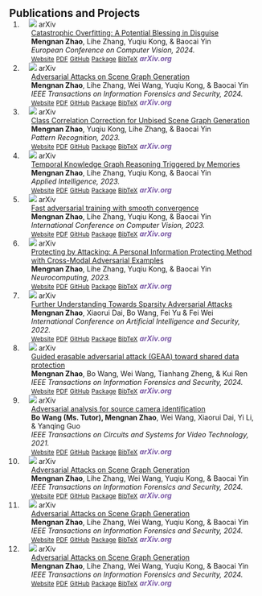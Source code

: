 <h2 id="publications" style="margin: 2px 0px -15px;">Publications and Projects</h2>

<div class="publications">
<ol class="bibliography">

<!-- 
<li>
<div class="pub-row">

  <div class="col-sm-3 abbr" style="position: relative;padding-right: 15px;padding-left: 15px;">
    <img src="assets/img/principalmanifold.png" class="teaser img-fluid z-depth-1">
    <abbr class="badge">arXiv</abbr>
  </div>

  <div class="col-sm-9" style="position: relative;padding-right: 15px;padding-left: 20px;">
    <div class="title"><a href="https://arxiv.org/abs/2306.06534">Principal and Self-Consistent Positive Semi-Defnite Manifolds</a></div>
    <div class="author"><strong>Hanchao Zhang, Thaddeus Tarpey</strong></div>
    <div class="periodical"><em>arXiv <strong>(arXiv)</strong>, Aug. 2023.</em></div>
    <div class="links">
    <a href="assets/files/single.html" class="btn btn-sm z-depth-0" role="button" target="_blank" style="font-size:12px;">Website</a>
      <a href="https://arxiv.org/pdf/2306.06534.pdf" class="btn btn-sm z-depth-0" role="button" target="_blank" style="font-size:12px;">PDF</a>
      <a href="https://github.com/Hanchao-Zhang/Self-Consistency-Clustering" class="btn btn-sm z-depth-0" role="button" target="_blank" style="font-size:12px;">GitHub</a>
      <a href="https://pypi.org/project/KTensors/" class="btn btn-sm z-depth-0" role="button" target="_blank" style="font-size:12px;">Package</a>
      <a href="assets/files/KTensors.bib" class="btn btn-sm z-depth-0" role="button" target="_blank" style="font-size:12px;">BibTeX</a>
      <strong><i style="color:#7b5aa6">arXiv.org</i></strong>
    </div>
  </div>
</div>
</li> -->


<li>
<div class="pub-row">

  <div class="col-sm-3 abbr" style="position: relative;padding-right: 15px;padding-left: 15px;">
    <img src="assets/img/ECCV2024.png" class="teaser img-fluid z-depth-1">
    <abbr class="badge">arXiv</abbr>
  </div>

  <div class="col-sm-9" style="position: relative;padding-right: 15px;padding-left: 20px;">
    <div class="title"><a href="https://arxiv.org/pdf/2402.18211.pdf">Catastrophic Overfitting: A Potential Blessing in Disguise</a></div>
    <div class="author"><strong>Mengnan Zhao</strong>, Lihe Zhang, Yuqiu Kong, & Baocai Yin</div>
    <div class="periodical"><em>European Conference on Computer Vision, 2024.</em></div>
    <div class="links">
    <a href="https://arxiv.org/pdf/2402.18211.pdf" class="btn btn-sm z-depth-0" role="button" target="_blank" style="font-size:12px;">Website</a>
      <a href="https://arxiv.org/pdf/2402.18211.pdf" class="btn btn-sm z-depth-0" role="button" target="_blank" style="font-size:12px;">PDF</a>
      <a href="https://arxiv.org/pdf/2402.18211.pdf" class="btn btn-sm z-depth-0" role="button" target="_blank" style="font-size:12px;">GitHub</a>
      <a href="https://pypi.org/project/KTensors/" class="btn btn-sm z-depth-0" role="button" target="_blank" style="font-size:12px;">Package</a>
      <a href="https://arxiv.org/pdf/2402.18211.pdf" class="btn btn-sm z-depth-0" role="button" target="_blank" style="font-size:12px;">BibTeX</a>
      <strong><i style="color:#7b5aa6">arXiv.org</i></strong>
    </div>
  </div>
</div>
</li>


<li>
<div class="pub-row">

  <div class="col-sm-3 abbr" style="position: relative;padding-right: 15px;padding-left: 15px;">
    <img src="assets/img/TIFS2024.jpg" class="teaser img-fluid z-depth-1">
    <abbr class="badge">arXiv</abbr>
  </div>

  <div class="col-sm-9" style="position: relative;padding-right: 15px;padding-left: 20px;">
    <div class="title"><a href="https://ieeexplore.ieee.org/document/10417771">Adversarial Attacks on Scene Graph Generation</a></div>
    <div class="author"><strong>Mengnan Zhao</strong>, Lihe Zhang, Wei Wang, Yuqiu Kong, & Baocai Yin</div>
    <div class="periodical"><em>IEEE Transactions on Information Forensics and Security, 2024.</em></div>
    <div class="links">
    <a href="https://ieeexplore.ieee.org/document/10417771" class="btn btn-sm z-depth-0" role="button" target="_blank" style="font-size:12px;">Website</a>
      <a href="https://ieeexplore.ieee.org/document/10417771" class="btn btn-sm z-depth-0" role="button" target="_blank" style="font-size:12px;">PDF</a>
      <a href="https://github.com/Dlut-lab-zmn/SGG_Attack" class="btn btn-sm z-depth-0" role="button" target="_blank" style="font-size:12px;">GitHub</a>
      <a href="https://ieeexplore.ieee.org/document/10417771" class="btn btn-sm z-depth-0" role="button" target="_blank" style="font-size:12px;">Package</a>
      <a href="https://ieeexplore.ieee.org/document/10417771" class="btn btn-sm z-depth-0" role="button" target="_blank" style="font-size:12px;">BibTeX</a>
      <strong><i style="color:#7b5aa6">arXiv.org</i></strong>
    </div>
  </div>
</div>
</li>

<li>
<div class="pub-row">

  <div class="col-sm-3 abbr" style="position: relative;padding-right: 15px;padding-left: 15px;">
    <img src="assets/img/PR2024.jpg" class="teaser img-fluid z-depth-1">
    <abbr class="badge">arXiv</abbr>
  </div>

  <div class="col-sm-9" style="position: relative;padding-right: 15px;padding-left: 20px;">
    <div class="title"><a href="https://www.sciencedirect.com/science/article/abs/pii/S0031320323009184">Class Correlation Correction for Unbised Scene Graph Generation</a></div>
    <div class="author"><strong>Mengnan Zhao</strong>, Yuqiu Kong, Lihe Zhang, & Baocai Yin</div>
    <div class="periodical"><em>Pattern Recognition, 2023.</em></div>
    <div class="links">
    <a href="https://www.sciencedirect.com/science/article/abs/pii/S0031320323009184" class="btn btn-sm z-depth-0" role="button" target="_blank" style="font-size:12px;">Website</a>
      <a href="https://www.sciencedirect.com/science/article/abs/pii/S0031320323009184" class="btn btn-sm z-depth-0" role="button" target="_blank" style="font-size:12px;">PDF</a>
      <a href="https://github.com/Dlut-lab-zmn/class-correlation-correction" class="btn btn-sm z-depth-0" role="button" target="_blank" style="font-size:12px;">GitHub</a>
      <a href="https://www.sciencedirect.com/science/article/abs/pii/S0031320323009184" class="btn btn-sm z-depth-0" role="button" target="_blank" style="font-size:12px;">Package</a>
      <a href="https://www.sciencedirect.com/science/article/abs/pii/S0031320323009184" class="btn btn-sm z-depth-0" role="button" target="_blank" style="font-size:12px;">BibTeX</a>
      <strong><i style="color:#7b5aa6">arXiv.org</i></strong>
    </div>
  </div>
</div>
</li>

<li>
<div class="pub-row">

  <div class="col-sm-3 abbr" style="position: relative;padding-right: 15px;padding-left: 15px;">
    <img src="assets/img/APID2023.jpg" class="teaser img-fluid z-depth-1">
    <abbr class="badge">arXiv</abbr>
  </div>

  <div class="col-sm-9" style="position: relative;padding-right: 15px;padding-left: 20px;">
    <div class="title"><a href="https://ieeexplore.ieee.org/document/10417771">Temporal Knowledge Graph Reasoning Triggered
by Memories</a></div>
    <div class="author"><strong>Mengnan Zhao</strong>, Lihe Zhang, Yuqiu Kong, & Baocai Yin</div>
    <div class="periodical"><em>Applied Intelligence, 2023.</em></div>
    <div class="links">
    <a href="https://arxiv.org/pdf/2110.08765.pdf" class="btn btn-sm z-depth-0" role="button" target="_blank" style="font-size:12px;">Website</a>
      <a href="https://arxiv.org/pdf/2110.08765.pdf" class="btn btn-sm z-depth-0" role="button" target="_blank" style="font-size:12px;">PDF</a>
      <a href="https://github.com/Dlut-lab-zmn/MTDM" class="btn btn-sm z-depth-0" role="button" target="_blank" style="font-size:12px;">GitHub</a>
      <a href="https://arxiv.org/pdf/2110.08765.pdf" class="btn btn-sm z-depth-0" role="button" target="_blank" style="font-size:12px;">Package</a>
      <a href="https://arxiv.org/pdf/2110.08765.pdf" class="btn btn-sm z-depth-0" role="button" target="_blank" style="font-size:12px;">BibTeX</a>
      <strong><i style="color:#7b5aa6">arXiv.org</i></strong>
    </div>
  </div>
</div>
</li>

<li>
<div class="pub-row">

  <div class="col-sm-3 abbr" style="position: relative;padding-right: 15px;padding-left: 15px;">
    <img src="assets/img/ICCV2023.jpg" class="teaser img-fluid z-depth-1">
    <abbr class="badge">arXiv</abbr>
  </div>

  <div class="col-sm-9" style="position: relative;padding-right: 15px;padding-left: 20px;">
    <div class="title"><a href="https://ieeexplore.ieee.org/document/10417771">Fast adversarial training with smooth convergence</a></div>
    <div class="author"><strong>Mengnan Zhao</strong>, Lihe Zhang, Yuqiu Kong, & Baocai Yin</div>
    <div class="periodical"><em>International Conference on Computer Vision, 2023.</em></div>
    <div class="links">
    <a href="https://arxiv.org/pdf/2308.12857v1.pdf" class="btn btn-sm z-depth-0" role="button" target="_blank" style="font-size:12px;">Website</a>
      <a href="https://arxiv.org/pdf/2308.12857v1.pdf" class="btn btn-sm z-depth-0" role="button" target="_blank" style="font-size:12px;">PDF</a>
      <a href="https://github.com/fat-cs/convergesmooth" class="btn btn-sm z-depth-0" role="button" target="_blank" style="font-size:12px;">GitHub</a>
      <a href="https://arxiv.org/pdf/2308.12857v1.pdf" class="btn btn-sm z-depth-0" role="button" target="_blank" style="font-size:12px;">Package</a>
      <a href="https://arxiv.org/pdf/2308.12857v1.pdf" class="btn btn-sm z-depth-0" role="button" target="_blank" style="font-size:12px;">BibTeX</a>
      <strong><i style="color:#7b5aa6">arXiv.org</i></strong>
    </div>
  </div>
</div>
</li>

<li>
<div class="pub-row">

  <div class="col-sm-3 abbr" style="position: relative;padding-right: 15px;padding-left: 15px;">
    <img src="assets/img/Neuro2023.png" class="teaser img-fluid z-depth-1">
    <abbr class="badge">arXiv</abbr>
  </div>

  <div class="col-sm-9" style="position: relative;padding-right: 15px;padding-left: 20px;">
    <div class="title"><a href="https://ieeexplore.ieee.org/document/10417771">Protecting by Attacking: A Personal Information Protecting Method with Cross-Modal Adversarial Examples </a></div>
    <div class="author"><strong>Mengnan Zhao</strong>, Lihe Zhang, Yuqiu Kong, & Baocai Yin</div>
    <div class="periodical"><em>Neurocomputing, 2023.</em></div>
    <div class="links">
    <a href="https://github.com/Dlut-lab-zmn/Image-Captioning-Attack" class="btn btn-sm z-depth-0" role="button" target="_blank" style="font-size:12px;">Website</a>
      <a href="https://pdf.sciencedirectassets.com/271597/1-s2.0-S0925231223X00289/1-s2.0-S0925231223006045/main.pdf?X-Amz-Security-Token=IQoJb3JpZ2luX2VjEK%2F%2F%2F%2F%2F%2F%2F%2F%2F%2F%2FwEaCXVzLWVhc3QtMSJHMEUCIQCgPbGg5He9ShbrnyV5xnf%2BwXAb3zoxLvao774p9R0nQwIgHevSbQhf4mwr0b0tP21rA6MEQ1hMrgEciLGTvwNtNmEqswUIeBAFGgwwNTkwMDM1NDY4NjUiDMqMLawQqCI%2B02A%2BMSqQBZ5vePScwJtw3NK%2FLdlDayy%2BDtsagjgYBP5BNu0LoaxaBYcH%2Fl0TexLcJLqkXSE0WAFx5gWS8FaDXXLMApqgC%2B5CPEbJFHmjUucoj0%2FSooo%2BZOqsuVgsH2ozlwrZ9Ryq7etmUKR1pqB5l9Yzj2nuJmXvYy3tkvgo0nWSS2eR1%2B2YVNlI%2BLGhzsnYtuL9ZkR7yCIz1BzppSWialfnS%2ByefP9aX%2B6GORa%2FlsjAb%2BXJRU%2BQsWVB45xVCTzKCaflhMZX5ChV7ZEELor1bJ%2FaSDAquLPZLTyNFOwZfF2TDywCbfJGCiRWTD%2Bpm%2FrE4mwP5uVsiD%2FadK0J2Wg%2BESMjizEL2BayJ9E3tGXtIvg3XOyuztOkn7AjitQsC3KCELevr0gToNLFITqEJO3UvALYMQUdmmaPLicQEd1H7%2F%2FXRQXbrxkLCMJ%2FCDIimtfQSoMSaKovxLpybF7IzJhuT%2FORV2JqSeiM0I5hU9UYYt1OeLxEHVjezzQjvAxONj%2FHlYJlpwLd2wZUbZ5OozLQA5VnWXCRkFdHP12d7JRFaJRLpxguSDXSfpNL%2FseHjct86NVTwfWjTOc2dNdbjI4YhOcwVy5%2BDrcp2OTqmshg%2BjUnABlDLu8pKYZ5b7WrBGdStjDI0ZQgQDsTKFeIyDbEN0uVVMogoDop7jrd%2FhMAVf8Ztk%2FxzrI%2BO4kwuh7t6ATe7oQfnz%2BBDl2nm%2BO%2Bi8vipSybPXfERqEgiyhMmR6ng4asQbWtFfTi53%2BjGcE34wE8fuSERvD%2BYKa7AipbjCCcBG1mrvuJ4HBMTZu9ggMPJ%2Fb9%2BtYt3Na%2B4pG0xQX48PjtP2H%2B5FG7WDFOAnfA9wBIbZIknZu%2BAv2XrS%2B%2FmXCIAOLWmpiAAemYMO7FracGOrEB%2FLIqUjH%2Bgejc30tm%2Flr3AI%2FfAq3kPtC30KjZOU4ygFbUejcskEyL8bSW5TbfRamFEBIbqrObd%2Be%2FYk%2FRw7CHt9xOeJ0BBljIGeffWH7CZslbVwDnPcYf%2Btp%2BusJN6ARd66nmGzJl83FSD9Svkw7ukilI1WbadgJssC4O2zEGSuv%2FPTAP40QecMvSfnJnOrbU8gCh298EMYkUQnVAX5fZXaPkCW6%2BHW3YiM79oY%2FDQNar&X-Amz-Algorithm=AWS4-HMAC-SHA256&X-Amz-Date=20230827T150528Z&X-Amz-SignedHeaders=host&X-Amz-Expires=300&X-Amz-Credential=ASIAQ3PHCVTY75DHB47S%2F20230827%2Fus-east-1%2Fs3%2Faws4_request&X-Amz-Signature=5482345a7970ae0407b3d1207d1e1d83299e1da4437f000dd0ede290b27b10d1&hash=9209517e1a31568f388718f31024b4fddc25cbc2e84429a806bce2a55abfee10&host=68042c943591013ac2b2430a89b270f6af2c76d8dfd086a07176afe7c76c2c61&pii=S0925231223006045&tid=spdf-df7a3083-a434-449d-9963-f4d2464c0213&sid=8447c51e1f06444ef93a26244c6f1502def9gxrqa&type=client&tsoh=d3d3LnNjaWVuY2VkaXJlY3QuY29t&ua=070058070a57575259&rr=7fd5367f7ff224d3&cc=cn" class="btn btn-sm z-depth-0" role="button" target="_blank" style="font-size:12px;">PDF</a>
      <a href="https://github.com/Dlut-lab-zmn/Image-Captioning-Attack" class="btn btn-sm z-depth-0" role="button" target="_blank" style="font-size:12px;">GitHub</a>
      <a href="https://github.com/Dlut-lab-zmn/Image-Captioning-Attack" class="btn btn-sm z-depth-0" role="button" target="_blank" style="font-size:12px;">Package</a>
      <a href="https://github.com/Dlut-lab-zmn/Image-Captioning-Attack" class="btn btn-sm z-depth-0" role="button" target="_blank" style="font-size:12px;">BibTeX</a>
      <strong><i style="color:#7b5aa6">arXiv.org</i></strong>
    </div>
  </div>
</div>
</li>

<li>
<div class="pub-row">

  <div class="col-sm-3 abbr" style="position: relative;padding-right: 15px;padding-left: 15px;">
    <img src="assets/img/common.jpg" class="teaser img-fluid z-depth-1">
    <abbr class="badge">arXiv</abbr>
  </div>

  <div class="col-sm-9" style="position: relative;padding-right: 15px;padding-left: 20px;">
    <div class="title"><a href="https://ieeexplore.ieee.org/document/10417771">Further Understanding Towards Sparsity Adversarial Attacks</a></div>
    <div class="author"><strong>Mengnan Zhao</strong>, Xiaorui Dai, Bo Wang, Fei Yu & Fei Wei</div>
    <div class="periodical"><em>International Conference on Artificial Intelligence and Security, 2022.</em></div>
    <div class="links">
    <a href="http://ice.dlut.edu.cn/WangBo/Publications/Conference/FurtherUnderstandingTowardsSparsityAdversarialAttacks-2022.pdf" class="btn btn-sm z-depth-0" role="button" target="_blank" style="font-size:12px;">Website</a>
      <a href="http://ice.dlut.edu.cn/WangBo/Publications/Conference/FurtherUnderstandingTowardsSparsityAdversarialAttacks-2022.pdf" class="btn btn-sm z-depth-0" role="button" target="_blank" style="font-size:12px;">PDF</a>
      <a href="https://github.com/Dlut-lab-zmn/Least_pixel_attack" class="btn btn-sm z-depth-0" role="button" target="_blank" style="font-size:12px;">GitHub</a>
      <a href="http://ice.dlut.edu.cn/WangBo/Publications/Conference/FurtherUnderstandingTowardsSparsityAdversarialAttacks-2022.pdf" class="btn btn-sm z-depth-0" role="button" target="_blank" style="font-size:12px;">Package</a>
      <a href="http://ice.dlut.edu.cn/WangBo/Publications/Conference/FurtherUnderstandingTowardsSparsityAdversarialAttacks-2022.pdf" class="btn btn-sm z-depth-0" role="button" target="_blank" style="font-size:12px;">BibTeX</a>
      <strong><i style="color:#7b5aa6">arXiv.org</i></strong>
    </div>
  </div>
</div>
</li>

<li>
<div class="pub-row">

  <div class="col-sm-3 abbr" style="position: relative;padding-right: 15px;padding-left: 15px;">
    <img src="assets/img/TIFS2022.png" class="teaser img-fluid z-depth-1">
    <abbr class="badge">arXiv</abbr>
  </div>

  <div class="col-sm-9" style="position: relative;padding-right: 15px;padding-left: 20px;">
    <div class="title"><a href="https://ieeexplore.ieee.org/document/10417771">Guided erasable adversarial attack (GEAA) toward shared data protection</a></div>
    <div class="author"><strong>Mengnan Zhao</strong>, Bo Wang, Wei Wang, Tianhang Zheng, & Kui Ren</div>
    <div class="periodical"><em>IEEE Transactions on Information Forensics and Security, 2024.</em></div>
    <div class="links">
    <a href="https://ieeexplore.ieee.org/stamp/stamp.jsp?tp=&arnumber=9808181" class="btn btn-sm z-depth-0" role="button" target="_blank" style="font-size:12px;">Website</a>
      <a href="https://ieeexplore.ieee.org/stamp/stamp.jsp?tp=&arnumber=9808181" class="btn btn-sm z-depth-0" role="button" target="_blank" style="font-size:12px;">PDF</a>
      <a href="https://github.com/Dlut-lab-zmn/GEAA-for-data-protection" class="btn btn-sm z-depth-0" role="button" target="_blank" style="font-size:12px;">GitHub</a>
      <a href="https://ieeexplore.ieee.org/stamp/stamp.jsp?tp=&arnumber=9808181" class="btn btn-sm z-depth-0" role="button" target="_blank" style="font-size:12px;">Package</a>
      <a href="https://ieeexplore.ieee.org/stamp/stamp.jsp?tp=&arnumber=9808181" class="btn btn-sm z-depth-0" role="button" target="_blank" style="font-size:12px;">BibTeX</a>
      <strong><i style="color:#7b5aa6">arXiv.org</i></strong>
    </div>
  </div>
</div>
</li>

<li>
<div class="pub-row">

  <div class="col-sm-3 abbr" style="position: relative;padding-right: 15px;padding-left: 15px;">
    <img src="assets/img/common.jpg" class="teaser img-fluid z-depth-1">
    <abbr class="badge">arXiv</abbr>
  </div>

  <div class="col-sm-9" style="position: relative;padding-right: 15px;padding-left: 20px;">
    <div class="title"><a href="https://ieeexplore.ieee.org/document/10417771">Adversarial analysis for source camera identification </a></div>
    <div class="author"><strong>Bo Wang (Ms. Tutor), Mengnan Zhao</strong>, Wei Wang, Xiaorui Dai, Yi Li, & Yanqing Guo</div>
    <div class="periodical"><em>IEEE Transactions on Circuits and Systems for Video Technology, 2021.</em></div>
    <div class="links">
    <a href="https://ieeexplore.ieee.org/stamp/stamp.jsp?tp=&arnumber=9306891" class="btn btn-sm z-depth-0" role="button" target="_blank" style="font-size:12px;">Website</a>
      <a href="https://ieeexplore.ieee.org/stamp/stamp.jsp?tp=&arnumber=9306891" class="btn btn-sm z-depth-0" role="button" target="_blank" style="font-size:12px;">PDF</a>
      <a href="https://github.com/Dlut-lab-zmn/Source-attack" class="btn btn-sm z-depth-0" role="button" target="_blank" style="font-size:12px;">GitHub</a>
      <a href="https://ieeexplore.ieee.org/stamp/stamp.jsp?tp=&arnumber=9306891" class="btn btn-sm z-depth-0" role="button" target="_blank" style="font-size:12px;">Package</a>
      <a href="https://ieeexplore.ieee.org/stamp/stamp.jsp?tp=&arnumber=9306891" class="btn btn-sm z-depth-0" role="button" target="_blank" style="font-size:12px;">BibTeX</a>
      <strong><i style="color:#7b5aa6">arXiv.org</i></strong>
    </div>
  </div>
</div>
</li>

<li>
<div class="pub-row">

  <div class="col-sm-3 abbr" style="position: relative;padding-right: 15px;padding-left: 15px;">
    <img src="assets/img/TIFS2024.jpg" class="teaser img-fluid z-depth-1">
    <abbr class="badge">arXiv</abbr>
  </div>

  <div class="col-sm-9" style="position: relative;padding-right: 15px;padding-left: 20px;">
    <div class="title"><a href="https://ieeexplore.ieee.org/document/10417771">Adversarial Attacks on Scene Graph Generation</a></div>
    <div class="author"><strong>Mengnan Zhao</strong>, Lihe Zhang, Wei Wang, Yuqiu Kong, & Baocai Yin</div>
    <div class="periodical"><em>IEEE Transactions on Information Forensics and Security, 2024.</em></div>
    <div class="links">
    <a href="https://ieeexplore.ieee.org/document/10417771" class="btn btn-sm z-depth-0" role="button" target="_blank" style="font-size:12px;">Website</a>
      <a href="https://ieeexplore.ieee.org/document/10417771" class="btn btn-sm z-depth-0" role="button" target="_blank" style="font-size:12px;">PDF</a>
      <a href="https://github.com/Dlut-lab-zmn/SGG_Attack" class="btn btn-sm z-depth-0" role="button" target="_blank" style="font-size:12px;">GitHub</a>
      <a href="https://ieeexplore.ieee.org/document/10417771" class="btn btn-sm z-depth-0" role="button" target="_blank" style="font-size:12px;">Package</a>
      <a href="https://ieeexplore.ieee.org/document/10417771" class="btn btn-sm z-depth-0" role="button" target="_blank" style="font-size:12px;">BibTeX</a>
      <strong><i style="color:#7b5aa6">arXiv.org</i></strong>
    </div>
  </div>
</div>
</li>

<li>
<div class="pub-row">

  <div class="col-sm-3 abbr" style="position: relative;padding-right: 15px;padding-left: 15px;">
    <img src="assets/img/TIFS2024.jpg" class="teaser img-fluid z-depth-1">
    <abbr class="badge">arXiv</abbr>
  </div>

  <div class="col-sm-9" style="position: relative;padding-right: 15px;padding-left: 20px;">
    <div class="title"><a href="https://ieeexplore.ieee.org/document/10417771">Adversarial Attacks on Scene Graph Generation</a></div>
    <div class="author"><strong>Mengnan Zhao</strong>, Lihe Zhang, Wei Wang, Yuqiu Kong, & Baocai Yin</div>
    <div class="periodical"><em>IEEE Transactions on Information Forensics and Security, 2024.</em></div>
    <div class="links">
    <a href="https://ieeexplore.ieee.org/document/10417771" class="btn btn-sm z-depth-0" role="button" target="_blank" style="font-size:12px;">Website</a>
      <a href="https://ieeexplore.ieee.org/document/10417771" class="btn btn-sm z-depth-0" role="button" target="_blank" style="font-size:12px;">PDF</a>
      <a href="https://github.com/Dlut-lab-zmn/SGG_Attack" class="btn btn-sm z-depth-0" role="button" target="_blank" style="font-size:12px;">GitHub</a>
      <a href="https://ieeexplore.ieee.org/document/10417771" class="btn btn-sm z-depth-0" role="button" target="_blank" style="font-size:12px;">Package</a>
      <a href="https://ieeexplore.ieee.org/document/10417771" class="btn btn-sm z-depth-0" role="button" target="_blank" style="font-size:12px;">BibTeX</a>
      <strong><i style="color:#7b5aa6">arXiv.org</i></strong>
    </div>
  </div>
</div>
</li>

<li>
<div class="pub-row">

  <div class="col-sm-3 abbr" style="position: relative;padding-right: 15px;padding-left: 15px;">
    <img src="assets/img/TIFS2024.jpg" class="teaser img-fluid z-depth-1">
    <abbr class="badge">arXiv</abbr>
  </div>

  <div class="col-sm-9" style="position: relative;padding-right: 15px;padding-left: 20px;">
    <div class="title"><a href="https://ieeexplore.ieee.org/document/10417771">Adversarial Attacks on Scene Graph Generation</a></div>
    <div class="author"><strong>Mengnan Zhao</strong>, Lihe Zhang, Wei Wang, Yuqiu Kong, & Baocai Yin</div>
    <div class="periodical"><em>IEEE Transactions on Information Forensics and Security, 2024.</em></div>
    <div class="links">
    <a href="https://ieeexplore.ieee.org/document/10417771" class="btn btn-sm z-depth-0" role="button" target="_blank" style="font-size:12px;">Website</a>
      <a href="https://ieeexplore.ieee.org/document/10417771" class="btn btn-sm z-depth-0" role="button" target="_blank" style="font-size:12px;">PDF</a>
      <a href="https://github.com/Dlut-lab-zmn/SGG_Attack" class="btn btn-sm z-depth-0" role="button" target="_blank" style="font-size:12px;">GitHub</a>
      <a href="https://ieeexplore.ieee.org/document/10417771" class="btn btn-sm z-depth-0" role="button" target="_blank" style="font-size:12px;">Package</a>
      <a href="https://ieeexplore.ieee.org/document/10417771" class="btn btn-sm z-depth-0" role="button" target="_blank" style="font-size:12px;">BibTeX</a>
      <strong><i style="color:#7b5aa6">arXiv.org</i></strong>
    </div>
  </div>
</div>
</li>

<br>

</ol>
</div>
